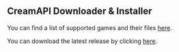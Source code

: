 ## CreamAPI Downloader & Installer
You can find a list of supported games and their files [here](https://mega.nz/folder/45YBwIxZ#fsZNZZu9twY2PVLgrB86fA).

You can download the latest release by clicking [here](https://github.com/pointfeev/CreamInstaller/releases/latest/download/CreamInstaller.zip).
